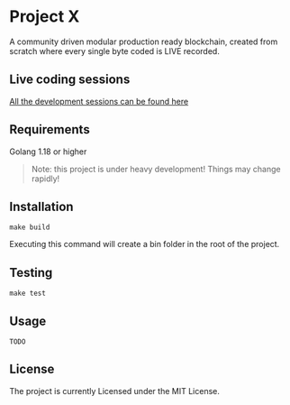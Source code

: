 # Project X

A community driven modular production ready blockchain, created from scratch where every single byte coded is LIVE recorded.

## Live coding sessions

[All the development sessions can be found here](https://www.youtube.com/channel/UCIjIAXXsX4YMYeFj-LP42-Q)

## Requirements

Golang 1.18 or higher

> Note: this project is under heavy development! Things may change rapidly!

## Installation

```
make build
```

Executing this command will create a bin folder in the root of the project.

## Testing

```
make test
```

## Usage

```
TODO
```

## License

The project is currently Licensed under the MIT License.
